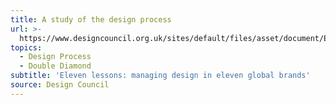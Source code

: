 ```yaml
---
title: A study of the design process
url: >-
  https://www.designcouncil.org.uk/sites/default/files/asset/document/ElevenLessons_Design_Council%20(2).pdf
topics:
  - Design Process
  - Double Diamond
subtitle: 'Eleven lessons: managing design in eleven global brands'
source: Design Council
---
```


